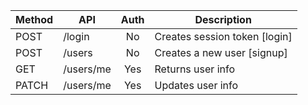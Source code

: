 | **Method** | **API**                      | **Auth** | **Description**                                                 
| ---------- | ---------------------------  |:--------:| ----------------------------------------------------------------
| POST       | /login                    |   No     | Creates session token [login]
| POST       | /users                    |   No     | Creates a new user [signup]
| GET        | /users/me                 |   Yes    | Returns user info
| PATCH      | /users/me                 |   Yes    | Updates user info
